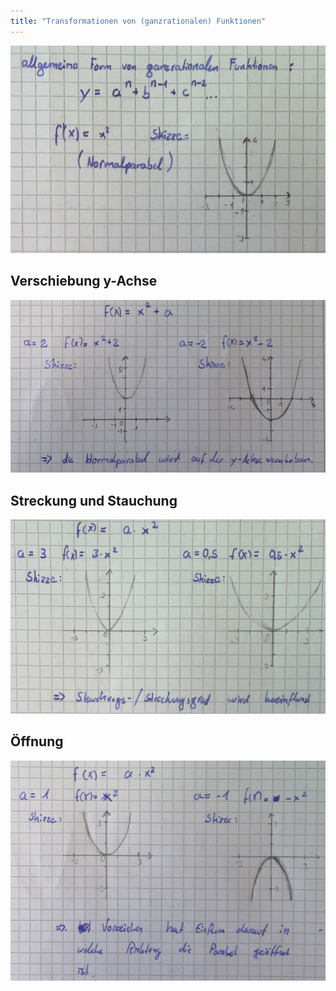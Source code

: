 ```yaml
---
title: "Transformationen von (ganzrationalen) Funktionen"
---
```


![](../assets/images/2022-06-21-19-18-18.png)

## Verschiebung y-Achse

![](../assets/images/2022-06-21-19-18-41.png)

## Streckung und Stauchung

![](../assets/images/2022-06-21-19-19-38.png)

## Öffnung

![](../assets/images/2022-06-21-19-20-15.png)